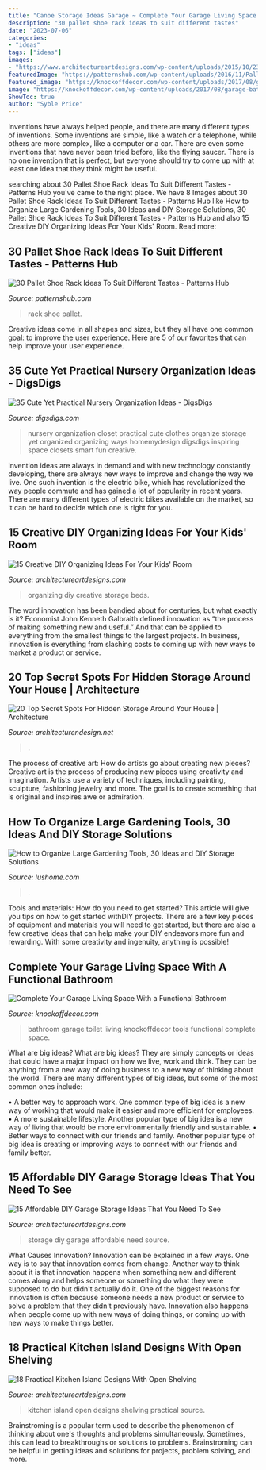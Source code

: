 ```yaml
---
title: "Canoe Storage Ideas Garage ~ Complete Your Garage Living Space With A Functional Bathroom"
description: "30 pallet shoe rack ideas to suit different tastes"
date: "2023-07-06"
categories:
- "ideas"
tags: ["ideas"]
images:
- "https://www.architectureartdesigns.com/wp-content/uploads/2015/10/232-630x840.jpg"
featuredImage: "https://patternshub.com/wp-content/uploads/2016/11/Pallet-shoe-rack-wall.jpg"
featured_image: "https://knockoffdecor.com/wp-content/uploads/2017/08/garage-bathroom-10.jpg"
image: "https://knockoffdecor.com/wp-content/uploads/2017/08/garage-bathroom-10.jpg"
ShowToc: true
author: "Syble Price"
---
```



Inventions have always helped people, and there are many different types of inventions. Some inventions are simple, like a watch or a telephone, while others are more complex, like a computer or a car. There are even some inventions that have never been tried before, like the flying saucer. There is no one invention that is perfect, but everyone should try to come up with at least one idea that they think might be useful.

	

		
searching about 30 Pallet Shoe Rack Ideas To Suit Different Tastes - Patterns Hub you've came to the right place. We have 8 Images about 30 Pallet Shoe Rack Ideas To Suit Different Tastes - Patterns Hub like How to Organize Large Gardening Tools, 30 Ideas and DIY Storage Solutions, 30 Pallet Shoe Rack Ideas To Suit Different Tastes - Patterns Hub and also 15 Creative DIY Organizing Ideas For Your Kids&#039; Room. Read more:
		
    
## 30 Pallet Shoe Rack Ideas To Suit Different Tastes - Patterns Hub

<img loading=lazy src="https://patternshub.com/wp-content/uploads/2016/11/Pallet-shoe-rack-wall.jpg" onerror="this.onerror=null;this.src='https://tse3.mm.bing.net/th?id=OIP.qxyuwPAL4PpCaahdN3EDbwHaJ3&amp;pid=15.1';" alt="30 Pallet Shoe Rack Ideas To Suit Different Tastes - Patterns Hub">

_Source: patternshub.com_

>rack shoe pallet. 

	

Creative ideas come in all shapes and sizes, but they all have one common goal: to improve the user experience. Here are 5 of our favorites that can help improve your user experience.

    
## 35 Cute Yet Practical Nursery Organization Ideas - DigsDigs

<img loading=lazy src="http://www.digsdigs.com/photos/cute-yet-practical-nursery-organization-ideas-1.jpg" onerror="this.onerror=null;this.src='https://tse3.mm.bing.net/th?id=OIP.skJkY0kGZS-st1boMOfQZgHaKb&amp;pid=15.1';" alt="35 Cute Yet Practical Nursery Organization Ideas - DigsDigs">

_Source: digsdigs.com_

>nursery organization closet practical cute clothes organize storage yet organized organizing ways homemydesign digsdigs inspiring space closets smart fun creative. 

	

invention ideas are always in demand and with new technology constantly developing, there are always new ways to improve and change the way we live. One such invention is the electric bike, which has revolutionized the way people commute and has gained a lot of popularity in recent years. There are many different types of electric bikes available on the market, so it can be hard to decide which one is right for you.

    
## 15 Creative DIY Organizing Ideas For Your Kids&#039; Room

<img loading=lazy src="https://www.architectureartdesigns.com/wp-content/uploads/2017/02/15-Creative-DIY-Organizing-Ideas-For-Your-Kids-Room-8.jpg" onerror="this.onerror=null;this.src='https://tse4.mm.bing.net/th?id=OIP.il_euIj0-f9ND8iWzEEEsAHaJ3&amp;pid=15.1';" alt="15 Creative DIY Organizing Ideas For Your Kids&#039; Room">

_Source: architectureartdesigns.com_

>organizing diy creative storage beds. 

	

The word innovation has been bandied about for centuries, but what exactly is it? Economist John Kenneth Galbraith defined innovation as “the process of making something new and useful.” And that can be applied to everything from the smallest things to the largest projects. In business, innovation is everything from slashing costs to coming up with new ways to market a product or service.

    
## 20 Top Secret Spots For Hidden Storage Around Your House | Architecture

<img loading=lazy src="https://cdn.architecturendesign.net/wp-content/uploads/2014/09/Top-Secret-Spots-For-Hidden-Storage-15.jpg" onerror="this.onerror=null;this.src='https://tse2.mm.bing.net/th?id=OIP.15rdU2cs239y8BYAFVpGVgHaKZ&amp;pid=15.1';" alt="20 Top Secret Spots For Hidden Storage Around Your House | Architecture">

_Source: architecturendesign.net_

>. 

	

The process of creative art: How do artists go about creating new pieces?
Creative art is the process of producing new pieces using creativity and imagination. Artists use a variety of techniques, including painting, sculpture, fashioning jewelry and more. The goal is to create something that is original and inspires awe or admiration.

    
## How To Organize Large Gardening Tools, 30 Ideas And DIY Storage Solutions

<img loading=lazy src="https://www.lushome.com/wp-content/uploads/2020/01/storage-ideas-gadening-tools-11.jpg" onerror="this.onerror=null;this.src='https://tse2.mm.bing.net/th?id=OIP.1GGCyq0UV2ovxBIfGfxOiwHaJ3&amp;pid=15.1';" alt="How to Organize Large Gardening Tools, 30 Ideas and DIY Storage Solutions">

_Source: lushome.com_

>. 

	

Tools and materials: How do you need to get started?
This article will give you tips on how to get started withDIY projects. There are a few key pieces of equipment and materials you will need to get started, but there are also a few creative ideas that can help make your DIY endeavors more fun and rewarding. With some creativity and ingenuity, anything is possible!

    
## Complete Your Garage Living Space With A Functional Bathroom

<img loading=lazy src="https://knockoffdecor.com/wp-content/uploads/2017/08/garage-bathroom-10.jpg" onerror="this.onerror=null;this.src='https://tse3.mm.bing.net/th?id=OIP.rM1wIFNB0IYI41VoK3Q2OAHaLI&amp;pid=15.1';" alt="Complete Your Garage Living Space With a Functional Bathroom">

_Source: knockoffdecor.com_

>bathroom garage toilet living knockoffdecor tools functional complete space. 

	

What are big ideas?
What are big ideas? They are simply concepts or ideas that could have a major impact on how we live, work and think. They can be anything from a new way of doing business to a new way of thinking about the world.
There are many different types of big ideas, but some of the most common ones include: 

• A better way to approach work. One common type of big idea is a new way of working that would make it easier and more efficient for employees. 
• A more sustainable lifestyle. Another popular type of big idea is a new way of living that would be more environmentally friendly and sustainable. 
• Better ways to connect with our friends and family. Another popular type of big idea is creating or improving ways to connect with our friends and family better.

    
## 15 Affordable DIY Garage Storage Ideas That You Need To See

<img loading=lazy src="https://www.architectureartdesigns.com/wp-content/uploads/2017/08/8-37.jpg" onerror="this.onerror=null;this.src='https://tse2.mm.bing.net/th?id=OIP.rmNBcxakZ7bOQc60FDP3GAHaHa&amp;pid=15.1';" alt="15 Affordable DIY Garage Storage Ideas That You Need To See">

_Source: architectureartdesigns.com_

>storage diy garage affordable need source. 

	

What Causes Innovation?
Innovation can be explained in a few ways. One way is to say that innovation comes from change. Another way to think about it is that innovation happens when something new and different comes along and helps someone or something do what they were supposed to do but didn't actually do it. 
One of the biggest reasons for innovation is often because someone needs a new product or service to solve a problem that they didn't previously have. Innovation also happens when people come up with new ways of doing things, or coming up with new ways to make things better.

    
## 18 Practical Kitchen Island Designs With Open Shelving

<img loading=lazy src="https://www.architectureartdesigns.com/wp-content/uploads/2015/10/232-630x840.jpg" onerror="this.onerror=null;this.src='https://tse2.mm.bing.net/th?id=OIP.3nDqz6NhabmaZMEffQj1jwHaJ4&amp;pid=15.1';" alt="18 Practical Kitchen Island Designs With Open Shelving">

_Source: architectureartdesigns.com_

>kitchen island open designs shelving practical source. 

	

Brainstroming is a popular term used to describe the phenomenon of thinking about one's thoughts and problems simultaneously. Sometimes, this can lead to breakthroughs or solutions to problems. Brainstroming can be helpful in getting ideas and solutions for projects, problem solving, and more.

